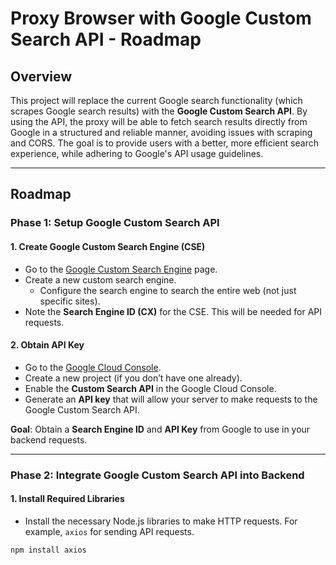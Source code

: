 # Proxy Browser with Google Custom Search API - Roadmap

## Overview
This project will replace the current Google search functionality (which scrapes Google search results) with the **Google Custom Search API**. By using the API, the proxy will be able to fetch search results directly from Google in a structured and reliable manner, avoiding issues with scraping and CORS. The goal is to provide users with a better, more efficient search experience, while adhering to Google's API usage guidelines.

---

## Roadmap

### Phase 1: Setup Google Custom Search API

#### 1. **Create Google Custom Search Engine (CSE)**
   - Go to the [Google Custom Search Engine](https://cse.google.com/cse/) page.
   - Create a new custom search engine.
     - Configure the search engine to search the entire web (not just specific sites).
   - Note the **Search Engine ID (CX)** for the CSE. This will be needed for API requests.

#### 2. **Obtain API Key**
   - Go to the [Google Cloud Console](https://console.cloud.google.com/).
   - Create a new project (if you don’t have one already).
   - Enable the **Custom Search API** in the Google Cloud Console.
   - Generate an **API key** that will allow your server to make requests to the Google Custom Search API.

   **Goal**: Obtain a **Search Engine ID** and **API Key** from Google to use in your backend requests.

---

### Phase 2: Integrate Google Custom Search API into Backend

#### 1. **Install Required Libraries**
   - Install the necessary Node.js libraries to make HTTP requests. For example, `axios` for sending API requests.
   ```bash
   npm install axios
